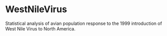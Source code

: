 # WestNileVirus

Statistical analysis of avian population response to the 1999 introduction of West Nile Virus to North America.
